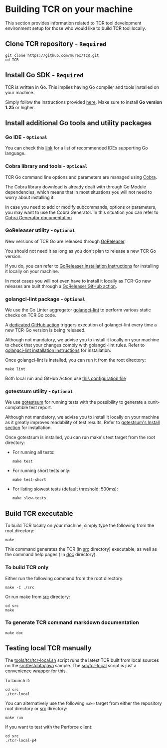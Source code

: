 # Building TCR on your machine

This section provides information related to TCR tool development environment setup for those who would like to build
TCR tool locally.

## Clone TCR repository - `Required`

```shell
git clone https://github.com/murex/TCR.git
cd TCR
```

## Install Go SDK - `Required`

TCR is written in Go. This implies having Go compiler and tools installed on your machine.

Simply follow the instructions provided [here](https://go.dev/). Make sure to install **Go version 1.25** or higher.

## Install additional Go tools and utility packages

### Go IDE - `Optional`

You can check this [link](https://www.tabnine.com/blog/top-7-golang-ides-for-go-developers/)
for a list of recommended IDEs supporting Go language.

### Cobra library and tools - `Optional`

TCR Go command line options and parameters are managed using [Cobra](https://github.com/spf13/cobra).

The Cobra library download is already dealt with through Go Module dependencies, which means that in most situations you
will not need to worry about installing it.

In case you need to add or modify subcommands, options or parameters, you may want to use the Cobra Generator. In this
situation you can refer to
[Cobra Generator documentation](https://github.com/spf13/cobra/blob/main/site/content/user_guide.md)

### GoReleaser utility - `Optional`

New versions of TCR Go are released through [GoReleaser](https://goreleaser.com/).

You should not need it as long as you don't plan to release a new TCR Go version.

If you do, you can refer to [GoReleaser Installation Instructions](https://goreleaser.com/install/)
for installing it locally on your machine.

In most cases you will not even have to install it locally as TCR-Go new releases are built through
a [GoReleaser GitHub action](../.github/workflows/go_releaser.yml).

### golangci-lint package - `Optional`

We use the Go Linter aggregator [golangci-lint](https://golangci-lint.run/) to perform various static checks on TCR Go
code.

A [dedicated GitHub action](../.github/workflows/go_releaser.yml) triggers execution of golangci-lint every time a new
TCR-Go version is being released.

Although not mandatory, we advise you to install it locally on your machine to check that your changes comply with
golangci-lint rules. Refer to [golangci-lint installation instructions](https://golangci-lint.run/welcome/install/)
for installation.

Once golangci-lint is installed, you can run it from the root directory:

```shell
make lint
```

Both local run and GitHub Action use [this configuration file](../.golangci.yml)

### gotestsum utility - `Optional`

We use [gotestsum](https://github.com/gotestyourself/gotestsum) for running tests
with the possibility to generate a xunit-compatible test report.

Although not mandatory, we advise you to install it locally on your machine as it greatly improves
readability of test results.
Refer to [gotestsum's Install section](https://github.com/gotestyourself/gotestsum#install)
for installation.

Once gotestsum is installed, you can run make's test target from the root directory:

- For running all tests:

  ```shell
  make test
  ```
- For running short tests only:

  ```shell
  make test-short
  ```

- For listing slowest tests (default threshold: 500ms):

  ```shell
  make slow-tests
  ```

## Build TCR executable

To build TCR locally on your machine, simply type the following from the root directory:

```shell
make
```

This command generates the TCR (in [src](../src) directory) executable, as well as the command help pages (
in [doc](../doc) directory).

### To build TCR only

Either run the following command from the root directory:

```shell
make -C ./src
```

Or run make from [src](../src) directory:

```shell
cd src
make
```

### To generate TCR command markdown documentation

```shell
make doc
```

## Testing local TCR manually

The [tools/tcr/tcr-local.sh](../tools/tcr/tcr-local.sh) script runs the latest TCR built from local sources on
the [src/testdata/java](../src/testdata/java) sample.
The [src/tcr-local](../src/tcr-local) script is just a convenience wrapper for this.

To launch it:

```shell
cd src
./tcr-local
```

You can alternatively use the following `make` target from either the repository root directory
or [src](../src) directory:

```shell
make run
```

If you want to test with the Perforce client:

```shell
cd src
./tcr-local-p4
```
